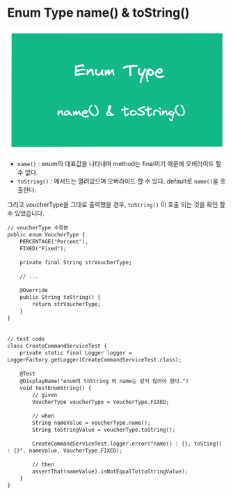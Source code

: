 # Enum Type name() & toString()

![](/src/images/enum-thumbnail.png)

- `name()` : enum의 대표값을 나타내며 method는 final이기 때문에 오버라이드 할 수 없다.
- `toString()` : 메서드는 열려있으며 오버라이드 할 수 있다. default로 `name()`을 호출한다.

그리고 voucherType을 그대로 출력했을 경우, `toString()` 이 호출 되는 것을 확인 할 수 있었습니다.

```
// voucherType 수정본
public enum VoucherType {
    PERCENTAGE("Percent"),
    FIXED("Fixed");

    private final String strVoucherType;

    // ...

    @Override
    public String toString() {
        return strVoucherType;
    }
}


// test code
class CreateCommandServiceTest {
    private static final Logger logger = LoggerFactory.getLogger(CreateCommandServiceTest.class);

    @Test
    @DisplayName("enum의 toString 와 name는 같지 않아야 한다.")
    void testEnumString() {
        // given
        VoucherType voucherType = VoucherType.FIXED;

        // when
        String nameValue = voucherType.name();
        String toStringValue = voucherType.toString();

        CreateCommandServiceTest.logger.error("name() : {}, toSting() : {}", nameValue, VoucherType.FIXED);

        // then
        assertThat(nameValue).isNotEqualTo(toStringValue);
    }
}
```
